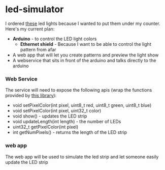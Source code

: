 # led-simulator

I ordered [these](https://www.adafruit.com/products/306) led lights because I wanted to put them under my counter.
Here's my current plan:
* **Arduino** - to control the LED light colors
  * **Ethernet shield** - Because I want to be able to control the light pattern from afar
* A web app that will let you create patterns and preview the light show
* A webservice that sits in front of the arduino and talks directly to the arduino






### Web Service
The service will need to expose the following apis (wrap the functions provided by
[this library](https://github.com/adafruit/LPD8806)):

* void setPixelColor(int pixel, uint8_t red, uint8_t green, uint8_t blue)
* void setPixelColor(int pixel, uint32_t color)
* void show() - updates the LED strip
* void updateLength(int length) - the number of LEDs
* uint32_t getPixelColor(int pixel)
* int getNumPixels() - returns the length of the LED strip


### web app
The web app will be used to simulate the led strip and let someone easily update the LED strip
